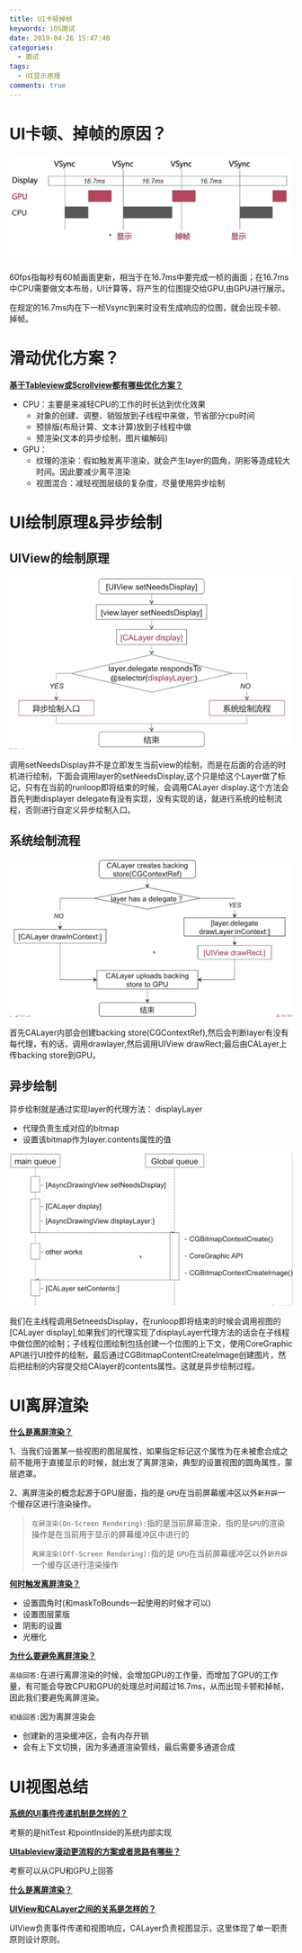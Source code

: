 ```yaml
---
title: UI卡顿掉帧
keywords: iOS面试
date: 2019-04-26 15:47:40
categories: 
  - 面试
tags:
  - UI显示原理
comments: true
---
```


# UI卡顿、掉帧的原因？

![图像](https://raw.githubusercontent.com/HaviLee/Blog-Images/master/Tech/kadun.png)

60fps指每秒有60帧画面更新，相当于在16.7ms中要完成一桢的画面；在16.7ms中CPU需要做文本布局，UI计算等，将产生的位图提交给GPU,由GPU进行展示。

在规定的16.7ms内在下一桢Vsync到来时没有生成响应的位图，就会出现卡顿、掉帧。

# 滑动优化方案？

**<u>基于Tableview或Scrollview都有哪些优化方案？</u>**

- CPU：主要是来减轻CPU的工作的时长达到优化效果
  - 对象的创建、调整、销毁放到子线程中来做，节省部分cpu时间
  - 预排版(布局计算、文本计算)放到子线程中做
  - 预渲染(文本的异步绘制，图片编解码)
- GPU：
  - 纹理的渲染：假如触发离平渲染，就会产生layer的圆角，阴影等造成较大时间。因此要减少离平渲染
  - 视图混合：减轻视图层级的复杂度，尽量使用异步绘制

# UI绘制原理&异步绘制

## UIView的绘制原理

![image](https://raw.githubusercontent.com/HaviLee/Blog-Images/master/Tech/calayer.png)

调用setNeedsDisplay并不是立即发生当前view的绘制，而是在后面的合适的时机进行绘制，下面会调用layer的setNeedsDisplay,这个只是给这个Layer做了标记，只有在当前的runloop即将结束的时候，会调用CALayer display.这个方法会首先判断displayer delegate有没有实现，没有实现的话，就进行系统的绘制流程，否则进行自定义异步绘制入口。

## 系统绘制流程

![layer](https://raw.githubusercontent.com/HaviLee/Blog-Images/master/Tech/systemdraw.png)

首先CALayer内部会创建backing store(CGContextRef),然后会判断layer有没有每代理，有的话，调用drawlayer,然后调用UIView drawRect;最后由CALayer上传backing store到GPU。

## 异步绘制

异步绘制就是通过实现layer的代理方法： displayLayer

- 代理负责生成对应的bitmap
- 设置该bitmap作为layer.contents属性的值

![sync](https://raw.githubusercontent.com/HaviLee/Blog-Images/master/Tech/asyncdraw.png)

我们在主线程调用SetneedsDisplay，在runloop即将结束的时候会调用视图的[CALayer display],如果我们的代理实现了displayLayer代理方法的话会在子线程中做位图的绘制；子线程位图绘制包括创建一个位图的上下文，使用CoreGraphic API进行UI控件的绘制，最后通过CGBitmapContentCreateImage创建图片，然后把绘制的内容提交给CAlayer的contents属性。这就是异步绘制过程。

# UI离屏渲染

**<u>什么是离屏渲染？</u>**

1、当我们设置某一些视图的图层属性，如果指定标记这个属性为在未被愈合成之前不能用于直接显示的时候，就出发了离屏渲染，典型的设置视图的圆角属性，蒙层遮罩。

2、离屏渲染的概念起源于GPU层面，指的是 `GPU`在当前屏幕缓冲区以外`新开辟`一个缓存区进行渲染操作。

> `在屏渲染(On-Screen Rendering):`指的是当前屏幕渲染，指的是`GPU`的渲染操作是在当前用于显示的屏幕缓冲区中进行的
>
> `离屏渲染(Off-Screen Rendering):`指的是 `GPU`在当前屏幕缓冲区以外`新开辟`一个缓存区进行渲染操作

**<u>何时触发离屏渲染？</u>**

- 设置圆角时(和maskToBounds一起使用的时候才可以)
- 设置图层蒙版
- 阴影的设置
- 光栅化

**<u>为什么要避免离屏渲染？</u>**

`高级回答:`在进行离屏渲染的时候，会增加GPU的工作量，而增加了GPU的工作量，有可能会导致CPU和GPU的处理总时间超过16.7ms，从而出现卡顿和掉帧，因此我们要避免离屏渲染。

`初级回答:`因为离屏渲染会

- 创建新的渲染缓冲区，会有内存开销
- 会有上下文切换，因为多通道渲染管线，最后需要多通道合成

# UI视图总结

**<u>系统的UI事件传递机制是怎样的？</u>**

考察的是hitTest 和pointInside的系统内部实现

**<u>UItableview滚动更流程的方案或者思路有哪些？</u>**

考察可以从CPU和GPU上回答

**<u>什么是离屏渲染？</u>**

**<u>UIView和CALayer之间的关系是怎样的？</u>**

UIView负责事件传递和视图响应，CALayer负责视图显示，这里体现了单一职责原则设计原则。

